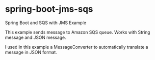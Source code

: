 # spring-boot-jms-sqs
Spring Boot and SQS with JMS Example


This example sends message to Amazon SQS queue. Works with String message and JSON message.

I used in this example a MessageConverter to automatically translate a message in JSON format.


